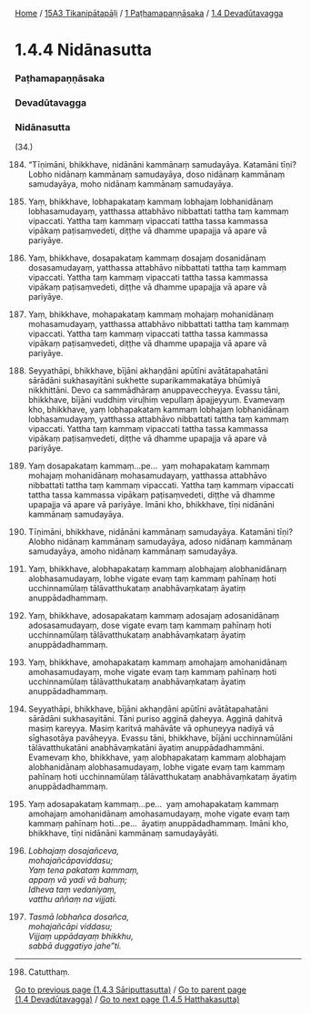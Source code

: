 
[Home](/) / [15A3 Tikanipātapāḷi](/tipitaka/15A3.md) / [1 Paṭhamapaṇṇāsaka](/tipitaka/15A3/1.md) / [1.4 Devadūtavagga](/tipitaka/15A3/1/1.4.md)

# 1.4.4 Nidānasutta

### Paṭhamapaṇṇāsaka

### Devadūtavagga

### Nidānasutta

(34.)

184. “Tīṇimāni, bhikkhave, nidānāni kammānaṃ samudayāya. Katamāni tīṇi? Lobho nidānaṃ kammānaṃ samudayāya, doso nidānaṃ kammānaṃ samudayāya, moho nidānaṃ kammānaṃ samudayāya.

185. Yaṃ, bhikkhave, lobhapakataṃ kammaṃ lobhajaṃ lobhanidānaṃ lobhasamudayaṃ, yatthassa attabhāvo nibbattati tattha taṃ kammaṃ vipaccati. Yattha taṃ kammaṃ vipaccati tattha tassa kammassa vipākaṃ paṭisaṃvedeti, diṭṭhe vā dhamme upapajja vā apare vā pariyāye.

186. Yaṃ, bhikkhave, dosapakataṃ kammaṃ dosajaṃ dosanidānaṃ dosasamudayaṃ, yatthassa attabhāvo nibbattati tattha taṃ kammaṃ vipaccati. Yattha taṃ kammaṃ vipaccati tattha tassa kammassa vipākaṃ paṭisaṃvedeti, diṭṭhe vā dhamme upapajja vā apare vā pariyāye.

187. Yaṃ, bhikkhave, mohapakataṃ kammaṃ mohajaṃ mohanidānaṃ mohasamudayaṃ, yatthassa attabhāvo nibbattati tattha taṃ kammaṃ vipaccati. Yattha taṃ kammaṃ vipaccati tattha tassa kammassa vipākaṃ paṭisaṃvedeti, diṭṭhe vā dhamme upapajja vā apare vā pariyāye.

188. Seyyathāpi, bhikkhave, bījāni akhaṇḍāni apūtīni avātātapahatāni sārādāni sukhasayitāni sukhette suparikammakatāya bhūmiyā nikkhittāni. Devo ca sammādhāraṃ anuppaveccheyya. Evassu tāni, bhikkhave, bījāni vuddhiṃ viruḷhiṃ vepullaṃ āpajjeyyuṃ. Evamevaṃ kho, bhikkhave, yaṃ lobhapakataṃ kammaṃ lobhajaṃ lobhanidānaṃ lobhasamudayaṃ, yatthassa attabhāvo nibbattati tattha taṃ kammaṃ vipaccati. Yattha taṃ kammaṃ vipaccati tattha tassa kammassa vipākaṃ paṭisaṃvedeti, diṭṭhe vā dhamme upapajja vā apare vā pariyāye.

189. Yaṃ dosapakataṃ kammaṃ…pe…  yaṃ mohapakataṃ kammaṃ mohajaṃ mohanidānaṃ mohasamudayaṃ, yatthassa attabhāvo nibbattati tattha taṃ kammaṃ vipaccati. Yattha taṃ kammaṃ vipaccati tattha tassa kammassa vipākaṃ paṭisaṃvedeti, diṭṭhe vā dhamme upapajja vā apare vā pariyāye. Imāni kho, bhikkhave, tīṇi nidānāni kammānaṃ samudayāya.

190. Tīṇimāni, bhikkhave, nidānāni kammānaṃ samudayāya. Katamāni tīṇi? Alobho nidānaṃ kammānaṃ samudayāya, adoso nidānaṃ kammānaṃ samudayāya, amoho nidānaṃ kammānaṃ samudayāya.

191. Yaṃ, bhikkhave, alobhapakataṃ kammaṃ alobhajaṃ alobhanidānaṃ alobhasamudayaṃ, lobhe vigate evaṃ taṃ kammaṃ pahīnaṃ hoti ucchinnamūlaṃ tālāvatthukataṃ anabhāvaṃkataṃ āyatiṃ anuppādadhammaṃ.

192. Yaṃ, bhikkhave, adosapakataṃ kammaṃ adosajaṃ adosanidānaṃ adosasamudayaṃ, dose vigate evaṃ taṃ kammaṃ pahīnaṃ hoti ucchinnamūlaṃ tālāvatthukataṃ anabhāvaṃkataṃ āyatiṃ anuppādadhammaṃ.

193. Yaṃ, bhikkhave, amohapakataṃ kammaṃ amohajaṃ amohanidānaṃ amohasamudayaṃ, mohe vigate evaṃ taṃ kammaṃ pahīnaṃ hoti ucchinnamūlaṃ tālāvatthukataṃ anabhāvaṃkataṃ āyatiṃ anuppādadhammaṃ.

194. Seyyathāpi, bhikkhave, bījāni akhaṇḍāni apūtīni avātātapahatāni sārādāni sukhasayitāni. Tāni puriso agginā ḍaheyya. Agginā ḍahitvā masiṃ kareyya. Masiṃ karitvā mahāvāte vā ophuṇeyya nadiyā vā sīghasotāya pavāheyya. Evassu tāni, bhikkhave, bījāni ucchinnamūlāni tālāvatthukatāni anabhāvaṃkatāni āyatiṃ anuppādadhammāni. Evamevaṃ kho, bhikkhave, yaṃ alobhapakataṃ kammaṃ alobhajaṃ alobhanidānaṃ alobhasamudayaṃ, lobhe vigate evaṃ taṃ kammaṃ pahīnaṃ hoti ucchinnamūlaṃ tālāvatthukataṃ anabhāvaṃkataṃ āyatiṃ anuppādadhammaṃ.

195. Yaṃ adosapakataṃ kammaṃ…pe…  yaṃ amohapakataṃ kammaṃ amohajaṃ amohanidānaṃ amohasamudayaṃ, mohe vigate evaṃ taṃ kammaṃ pahīnaṃ hoti…pe…  āyatiṃ anuppādadhammaṃ. Imāni kho, bhikkhave, tīṇi nidānāni kammānaṃ samudayāyāti.

196. _Lobhajaṃ dosajañceva,_  
_mohajañcāpaviddasu;_  
_Yaṃ tena pakataṃ kammaṃ,_  
_appaṃ vā yadi vā bahuṃ;_  
_Idheva taṃ vedaniyaṃ,_  
_vatthu aññaṃ na vijjati._  


197. _Tasmā lobhañca dosañca,_  
_mohajañcāpi viddasu;_  
_Vijjaṃ uppādayaṃ bhikkhu,_  
_sabbā duggatiyo jahe”ti._  


---

198. Catutthaṃ.



[Go to previous page (1.4.3 Sāriputtasutta)](/tipitaka/15A3/1/1.4/1.4.3.md) / [Go to parent page (1.4 Devadūtavagga)](/tipitaka/15A3/1/1.4.md) / [Go to next page (1.4.5 Hatthakasutta)](/tipitaka/15A3/1/1.4/1.4.5.md)


